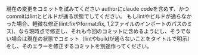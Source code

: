 現在の変更をコミットを試みてください
authorにclaude codeを含めず、かつcommitはlintとビルドが通る状態でしてください。
もしlintやビルドが通らなかった場合、軽微な修正(lint:fixやformat:fix, 1,2ファイルのインポートのパスのミス)、なら現時点で修正し、それも今回のコミットに含めるようにし、そうでない場合は現在の状態でコミット（lintやbuildが通らないことをタイトルで明示）をし、そのエラーを修正するコミットを別途作ってください。